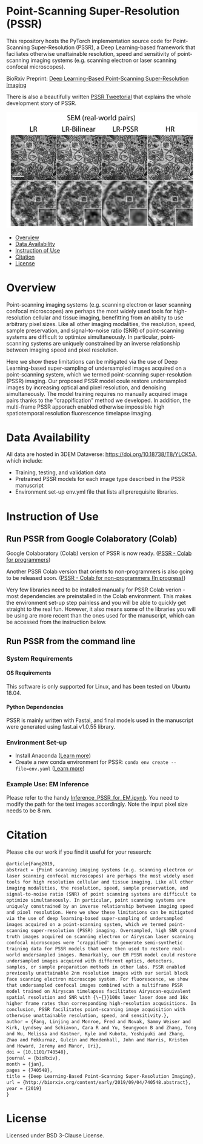 # Point-Scanning Super-Resolution (PSSR)

This repository hosts the PyTorch implementation source code for Point-Scanning Super-Resolution (PSSR), a Deep Learning-based framework that faciliates otherwise unattainable resolution, speed and sensitivity of point-scanning imaging systems (e.g. scanning electron or laser scanning confocal microscopes). 

BioRxiv Preprint: [Deep Learning-Based Point-Scanning Super-Resolution Imaging](https://www.biorxiv.org/content/10.1101/740548v3)

There is also a beautifully written [PSSR Tweetorial](https://twitter.com/manorlaboratory/status/1169624396891185152?s=20) that explains the whole development story of PSSR.


![PSSR](example_imgs/em_test_results.png)

- [Overview](#overview)
- [Data Availability](#data-availablity)
- [Instruction of Use](#instruction-of-use)
- [Citation](#citation)
- [License](#license)

# Overview
Point-scanning imaging systems (e.g. scanning electron or laser scanning confocal microscopes) are perhaps the most widely used tools for high-resolution cellular and tissue imaging, benefitting from an ability to use arbitrary pixel sizes. Like all other imaging modalities, the resolution, speed, sample preservation, and signal-to-noise ratio (SNR) of point-scanning systems are difficult to optimize simultaneously. In particular, point-scanning systems are uniquely constrained by an inverse relationship between imaging speed and pixel resolution. 

Here we show these limitations can be mitigated via the use of Deep Learning-based super-sampling of undersampled images acquired on a point-scanning system, which we termed point-scanning super-resolution (PSSR) imaging. Our proposed PSSR model coule restore undersampled images by increasing optical and pixel resolution, and denoising simultaneously. The model training requires no manually acquired image pairs thanks to the "crappification" method we developed. In addition, the multi-frame PSSR apporach enabled otherwise impossible high spatiotemporal resolution fluorescence timelapse imaging.

# Data Availability

All data are hosted in 3DEM Dataverse: https://doi.org/10.18738/T8/YLCK5A, which include:
* Training, testing, and validation data
* Pretrained PSSR models for each image type described in the PSSR manuscript 
* Environment set-up env.yml file that lists all prerequisite libraries.

# Instruction of Use

## Run PSSR from Google Colaboratory (Colab)
Google Colaboratory (Colab) version of PSSR is now ready. ([PSSR - Colab for programmers](https://github.com/BPHO-Salk/PSSR/tree/master/colab_notebooks/))

Another PSSR Colab version that orients to non-programmers is also going to be released soon. ([PSSR - Colab for non-programmers (In progress)](https://github.com/BPHO-Salk/PSSR/tree/master/colab_notebooks/))

Very few libraries need to be installed manually for PSSR Colab verion - most dependencies are preinstalled in the Colab environment. This makes the environment set-up step painless and you will be able to quickly get straight to the real fun. However, it also means some of the libraries you will be using are more recent than the ones used for the manuscript, which can be accessed from the instruction below.

## Run PSSR from the command line 

### System Requirements

#### OS Requirements
This software is only supported for Linux, and has been tested on Ubuntu 18.04.

#### Python Dependencies
PSSR is mainly written with Fastai, and final models used in the manuscript were generated using fast.ai v1.0.55 library.

### Environment Set-up
- Install Anaconda ([Learn more](https://docs.anaconda.com/anaconda/install/))
- Create a new conda environment for PSSR: `conda env create --file=env.yaml` ([Learn more](https://docs.conda.io/projects/conda/en/latest/user-guide/tasks/manage-environments.html#creating-an-environment-from-an-environment-yml-file))

### Example Use: EM Inference
Please refer to the handy [Inference_PSSR_for_EM.ipynb](https://github.com/BPHO-Salk/PSSR/blob/master/Inference_PSSR_for_EM.ipynb). You need to modify the path for the test images accordingly. Note the input pixel size needs to be 8 nm.

# Citation
Please cite our work if you find it useful for your research: 
```
@article{Fang2019,
abstract = {Point scanning imaging systems (e.g. scanning electron or laser scanning confocal microscopes) are perhaps the most widely used tools for high resolution cellular and tissue imaging. Like all other imaging modalities, the resolution, speed, sample preservation, and signal-to-noise ratio (SNR) of point scanning systems are difficult to optimize simultaneously. In particular, point scanning systems are uniquely constrained by an inverse relationship between imaging speed and pixel resolution. Here we show these limitations can be mitigated via the use of deep learning-based super-sampling of undersampled images acquired on a point-scanning system, which we termed point-scanning super-resolution (PSSR) imaging. Oversampled, high SNR ground truth images acquired on scanning electron or Airyscan laser scanning confocal microscopes were ‘crappified' to generate semi-synthetic training data for PSSR models that were then used to restore real-world undersampled images. Remarkably, our EM PSSR model could restore undersampled images acquired with different optics, detectors, samples, or sample preparation methods in other labs. PSSR enabled previously unattainable 2nm resolution images with our serial block face scanning electron microscope system. For fluorescence, we show that undersampled confocal images combined with a multiframe PSSR model trained on Airyscan timelapses facilitates Airyscan-equivalent spatial resolution and SNR with {\~{}}100x lower laser dose and 16x higher frame rates than corresponding high-resolution acquisitions. In conclusion, PSSR facilitates point-scanning image acquisition with otherwise unattainable resolution, speed, and sensitivity.},
author = {Fang, Linjing and Monroe, Fred and Novak, Sammy Weiser and Kirk, Lyndsey and Schiavon, Cara R and Yu, Seungyoon B and Zhang, Tong and Wu, Melissa and Kastner, Kyle and Kubota, Yoshiyuki and Zhang, Zhao and Pekkurnaz, Gulcin and Mendenhall, John and Harris, Kristen and Howard, Jeremy and Manor, Uri},
doi = {10.1101/740548},
journal = {bioRxiv},
month = {jan},
pages = {740548},
title = {Deep Learning-Based Point-Scanning Super-Resolution Imaging},
url = {http://biorxiv.org/content/early/2019/09/04/740548.abstract},
year = {2019}
}
```

# License
Licensed under BSD 3-Clause License.
